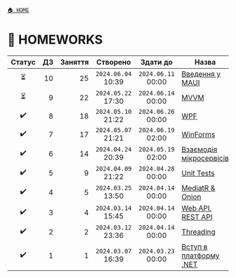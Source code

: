 ﻿[`🏠 HOME`](../README.md)  

# 📕 HOMEWORKS

| Статус | ДЗ | Заняття | Створено | Здати до | Назва |
|:---:|---:|---:|:---:|:---:|---|
| ⏳ | 10 | 25 | `2024.06.04` 10:39 | `2024.06.11` 00:00 | [Введення у MAUI](./00/10/README.md) |
| ⏳ |  9 | 22 | `2024.05.22` 17:30 | `2024.06.14` 00:00 | [MVVM](./00/09/README.md) |
| ✔️ |  8 | 18 | `2024.05.10` 21:22 | `2024.06.26` 00:00 | [WPF](./00/08/README.md) |
| ✔️ |  7 | 17 | `2024.05.07` 21:21 | `2024.06.19` 02:00 | [WinForms](./00/07/README.md) |
| ✔️ |  6 | 14 | `2024.04.24` 20:39 | `2024.05.19` 02:00 | [Взаємодія мікросервісів](./00/06/README.md) |
| ✔️ |  5 |  9 | `2024.04.09` 21:22 | `2024.04.28` 00:00 | [Unit Tests](./00/05/README.md) |
| ✔️ |  4 |  5 | `2024.03.25` 13:50 | `2024.04.14` 00:00 | [MediatR & Onion](./00/04/README.md) |
| ✔️ |  3 |  4 | `2024.03.14` 15:45 | `2024.04.14` 00:00 | [Web API. REST API](./00/03/README.md) |
| ✔️ |  2 |  2 | `2024.03.12` 23:36 | `2024.04.14` 00:00 | [Threading](./00/02/README.md) |
| ✔️ |  1 |  1 | `2024.03.07` 16:39 | `2024.03.23` 00:00 | [Вступ в платформу .NET](./00/01/README.md) |
